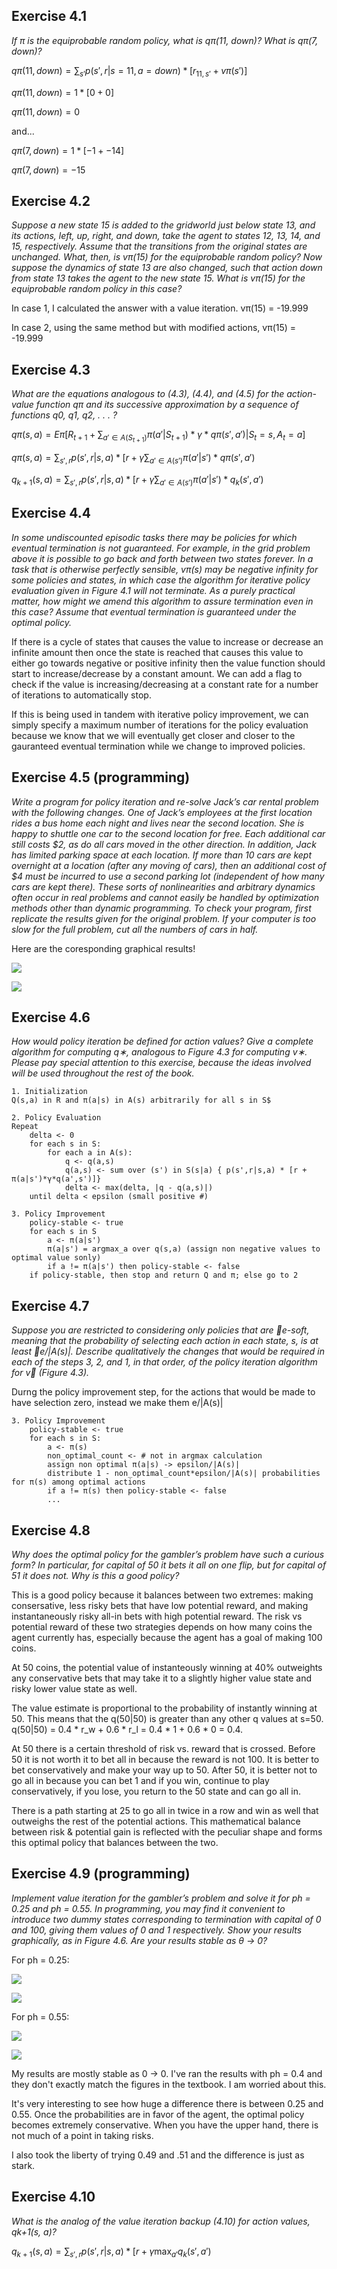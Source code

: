 ## Exercise 4.1
*If π is the equiprobable random policy, what is qπ(11, down)?
What is qπ(7, down)?*

$qπ(11, down) = \sum_{s'}p(s',r|s=11,a=down) * [r_{11,s'} + vπ(s')]$

$qπ(11, down) = 1 * [0 + 0]$

$qπ(11, down) = 0$

and...

$qπ(7, down) = 1 * [-1 + -14]$

$qπ(7, down) = -15$

## Exercise 4.2

*Suppose a new state 15 is added to the gridworld just below
state 13, and its actions, left, up, right, and down, take the agent to states
12, 13, 14, and 15, respectively. Assume that the transitions from the original
states are unchanged. What, then, is vπ(15) for the equiprobable random
policy? Now suppose the dynamics of state 13 are also changed, such that
action down from state 13 takes the agent to the new state 15. What is vπ(15)
for the equiprobable random policy in this case?*

In case 1, I calculated the answer with a value iteration. vπ(15) = -19.999

In case 2, using the same method but with modified actions, vπ(15) = -19.999

## Exercise 4.3

*What are the equations analogous to (4.3), (4.4), and (4.5) for
the action-value function qπ and its successive approximation by a sequence of
functions q0, q1, q2, . . . ?*

$qπ(s,a) = Eπ[R_{t+1} + \sum_{a'\in A(S_{t+1})}π(a'|S_{t+1})*γ*qπ(s',a')|S_{t}=s,A_{t}=a]$

$qπ(s,a) = \sum_{s',r}p(s',r|s,a) * [r + γ\sum_{a'\in A(s')}π(a'|s')*qπ(s',a')$

$q_{k+1}(s,a) = \sum_{s',r}p(s',r|s,a) * [r + γ\sum_{a'\in A(s')}π(a'|s')*q_{k}(s',a')$

## Exercise 4.4

*In some undiscounted episodic tasks there may be policies
for which eventual termination is not guaranteed. For example, in the grid
problem above it is possible to go back and forth between two states forever.
In a task that is otherwise perfectly sensible, vπ(s) may be negative infinity
for some policies and states, in which case the algorithm for iterative policy
evaluation given in Figure 4.1 will not terminate. As a purely practical matter,
how might we amend this algorithm to assure termination even in this case?
Assume that eventual termination is guaranteed under the optimal policy.*

If there is a cycle of states that causes the value to increase or decrease an infinite amount then once the state is reached that causes this value to either go towards negative or positive infinity then the value function should start to increase/decrease by a constant amount. We can add a flag to check if the value is increasing/decreasing at a constant rate for a number of iterations to automatically stop.

If this is being used in tandem with iterative policy improvement, we can simply specify a maximum number of iterations for the policy evaluation because we know that we will eventually get closer and closer to the gauranteed eventual termination while we change to improved policies.

## Exercise 4.5 (programming)

*Write a program for policy iteration and
re-solve Jack’s car rental problem with the following changes. One of Jack’s
employees at the first location rides a bus home each night and lives near
the second location. She is happy to shuttle one car to the second location
for free. Each additional car still costs $2, as do all cars moved in the other
direction. In addition, Jack has limited parking space at each location. If
more than 10 cars are kept overnight at a location (after any moving of cars),
then an additional cost of $4 must be incurred to use a second parking lot
(independent of how many cars are kept there). These sorts of nonlinearities
and arbitrary dynamics often occur in real problems and cannot easily be
handled by optimization methods other than dynamic programming. To check
your program, first replicate the results given for the original problem. If your
computer is too slow for the full problem, cut all the numbers of cars in half.*

Here are the coresponding graphical results!

![](./figs/jacks_policy_map_new.png)

![](./figs/jacks_values_new.png)

## Exercise 4.6

*How would policy iteration be defined for action values? Give
a complete algorithm for computing q∗, analogous to Figure 4.3 for computing
v∗. Please pay special attention to this exercise, because the ideas involved
will be used throughout the rest of the book.*

```
1. Initialization
Q(s,a) in R and π(a|s) in A(s) arbitrarily for all s in S$

2. Policy Evaluation
Repeat
    delta <- 0
    for each s in S:
        for each a in A(s):
            q <- q(a,s)
            q(a,s) <- sum over (s') in S(s|a) { p(s',r|s,a) * [r + π(a|s')*γ*q(a',s')]}
            delta <- max(delta, |q - q(a,s)|)
    until delta < epsilon (small positive #)

3. Policy Improvement
    policy-stable <- true
    for each s in S
        a <- π(a|s')
        π(a|s') = argmax_a over q(s,a) (assign non negative values to optimal value sonly)
        if a != π(a|s') then policy-stable <- false
    if policy-stable, then stop and return Q and π; else go to 2
```


## Exercise 4.7

*Suppose you are restricted to considering only policies that are
e-soft, meaning that the probability of selecting each action in each state, s,
is at least e/|A(s)|. Describe qualitatively the changes that would be required
in each of the steps 3, 2, and 1, in that order, of the policy iteration algorithm
for v∗ (Figure 4.3).*

Durng the policy improvement step, for the actions that would be made to have selection zero, instead we make them e/|A(s)|

```
3. Policy Improvement
    policy-stable <- true
    for each s in S:
        a <- π(s)
        non_optimal_count <- # not in argmax calculation
        assign non optimal π(a|s) -> epsilon/|A(s)|
        distribute 1 - non_optimal_count*epsilon/|A(s)| probabilities for π(s) among optimal actions
        if a != π(s) then policy-stable <- false
        ...
```

## Exercise 4.8

*Why does the optimal policy for the gambler’s problem have
such a curious form? In particular, for capital of 50 it bets it all on one flip,
but for capital of 51 it does not. Why is this a good policy?*

This is a good policy because it balances between two extremes: making consersative, less risky bets that have low potential reward, and making instantaneously risky all-in bets with high potential reward. The risk vs potential reward of these two strategies depends on how many coins the agent currently has, especially because the agent has a goal of making 100 coins.

At 50 coins, the potential value of instanteously winning at 40% outweights any conservative bets that may take it to a slightly higher value state and risky lower value state as well.

The value estimate is proportional to the probability of instantly winning at 50. This means that the q(50|50) is greater than any other q values at s=50. q(50|50) = 0.4 * r_w + 0.6 * r_l = 0.4 * 1 + 0.6 * 0 = 0.4.

At 50 there is a certain threshold of risk vs. reward that is crossed. Before 50 it is not worth it to bet all in because the reward is not 100. It is better to bet conservatively and make your way up to 50. After 50, it is better not to go all in because you can bet 1 and if you win, continue to play conservatively, if you lose, you return to the 50 state and can go all in.

There is a path starting at 25 to go all in twice in a row and win as well that outweighs the rest of the potential actions. This mathematical balance between risk & potential gain is reflected with the peculiar shape and forms this optimal policy that balances between the two.

## Exercise 4.9 (programming)

*Implement value iteration for the gambler’s
problem and solve it for ph = 0.25 and ph = 0.55. In programming, you may
find it convenient to introduce two dummy states corresponding to termination
with capital of 0 and 100, giving them values of 0 and 1 respectively. Show
your results graphically, as in Figure 4.6. Are your results stable as θ → 0?*

For ph = 0.25:

![](./figs/gamblers_values_025.png)

![](./figs/gamblers_policies_025.png)

For ph = 0.55:

![](./figs/gamblers_values_055.png)

![](./figs/gamblers_policies_055.png)

My results are mostly stable as 0 -> 0. I've ran the results with ph = 0.4 and they don't exactly match the figures in the textbook. I am worried about this.

It's very interesting to see how huge a difference there is between 0.25 and 0.55. Once the probabilities are in favor of the agent, the optimal policy becomes extremely conservative. When you have the upper hand, there is not much of a point in taking risks.

I also took the liberty of trying 0.49 and .51 and the difference is just as stark.

## Exercise 4.10

*What is the analog of the value iteration backup (4.10) for
action values, qk+1(s, a)?*


$q_{k+1}(s,a) = \sum_{s',r}p(s',r|s,a) * [r + γ\max_{a'}q_{k}(s',a')$
